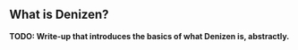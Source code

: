What is Denizen?
----------------

**TODO: Write-up that introduces the basics of what Denizen is, abstractly.**
